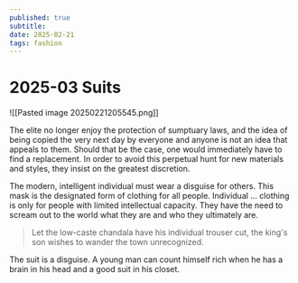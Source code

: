 ```yaml
---
published: true
subtitle: 
date: 2025-02-21
tags: fashion
---
```


# 2025-03 Suits



![[Pasted image 20250221205545.png]]

The elite no longer enjoy the protection of sumptuary laws, and the idea of being copied the very next day by everyone and anyone is not an idea that appeals to them. Should that be the case, one would immediately have to find a replacement. In order to avoid this perpetual hunt for new materials and styles, they insist on the greatest discretion.

The modern, intelligent individual must wear a disguise for others. This mask is the designated form of clothing for all people. Individual ... clothing is only for people with limited intellectual capacity. They have the need to scream out to the world what they are and who they ultimately are.

> Let the low-caste chandala have his individual trouser cut, the king's son wishes to wander the town unrecognized.

The suit is a disguise. A young man can count himself rich when he has a brain in his head and a good suit in his closet.

